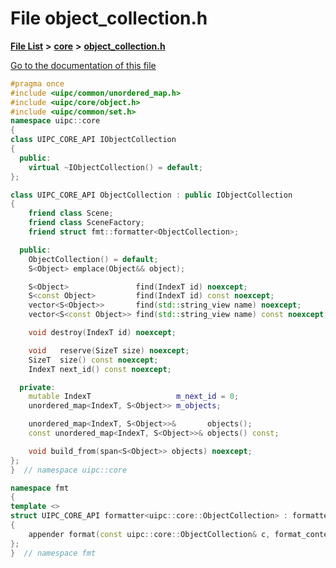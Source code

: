 

# File object\_collection.h

[**File List**](files.md) **>** [**core**](dir_eca9d1283f7cad9ff89c5ab44937d4d9.md) **>** [**object\_collection.h**](object__collection_8h.md)

[Go to the documentation of this file](object__collection_8h.md)


```C++
#pragma once
#include <uipc/common/unordered_map.h>
#include <uipc/core/object.h>
#include <uipc/common/set.h>
namespace uipc::core
{
class UIPC_CORE_API IObjectCollection
{
  public:
    virtual ~IObjectCollection() = default;
};

class UIPC_CORE_API ObjectCollection : public IObjectCollection
{
    friend class Scene;
    friend class SceneFactory;
    friend struct fmt::formatter<ObjectCollection>;

  public:
    ObjectCollection() = default;
    S<Object> emplace(Object&& object);

    S<Object>               find(IndexT id) noexcept;
    S<const Object>         find(IndexT id) const noexcept;
    vector<S<Object>>       find(std::string_view name) noexcept;
    vector<S<const Object>> find(std::string_view name) const noexcept;

    void destroy(IndexT id) noexcept;

    void   reserve(SizeT size) noexcept;
    SizeT  size() const noexcept;
    IndexT next_id() const noexcept;

  private:
    mutable IndexT                   m_next_id = 0;
    unordered_map<IndexT, S<Object>> m_objects;

    unordered_map<IndexT, S<Object>>&       objects();
    const unordered_map<IndexT, S<Object>>& objects() const;

    void build_from(span<S<Object>> objects) noexcept;
};
}  // namespace uipc::core

namespace fmt
{
template <>
struct UIPC_CORE_API formatter<uipc::core::ObjectCollection> : formatter<string_view>
{
    appender format(const uipc::core::ObjectCollection& c, format_context& ctx) const;
};
}  // namespace fmt
```


